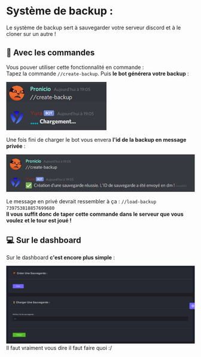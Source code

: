 # Système de backup :

Le système de backup sert à sauvegarder votre serveur discord et à le cloner sur un autre !

## 📑 Avec les commandes

Vous pouver utiliser cette fonctionnalité en commande :  
Tapez la commande `//create-backup`. Puis **le bot générera votre backup** :  

![Drag Racing](../assets/config/loadingBackup.png)

Une fois fini de charger le bot vous envera **l'id de la backup en message privée** :

![Drag Racing](../assets/config/sucessBackup.png)

Le message en privé devrait ressembler à ça : `//load-backup 739753818857699680`  
**Il vous suffit donc de taper cette commande dans le serveur que vous voulez et le tour est joué !**

## 💻 Sur le dashboard

Sur le dashboard **c'est encore plus simple** :

![Drag Racing](../assets/config/backupDash.png)  
Il faut vraiment vous dire il faut faire quoi :/
